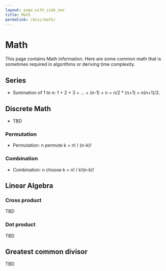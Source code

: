 ```yaml
---
layout: page_with_side_nav
title: Math
permalink: /misc/math/
---
```


# Math
This page contains Math information. Here are some common math that is sometimes required in algorithms or deriving time complexity.

## Series
- Summation of 1 to n: 1 + 2 + 3 + ... + (n-1) + n = n/2 * (n+1) = n(n+1)/2.

## Discrete Math
- TBD

### Permutation
- Permutation: n permute k = n! / (n-k)!

### Combination
- Combination: n choose k = n! / k!(n-k)!

## Linear Algebra
### Cross product
TBD

### Dot product
TBD


## Greatest common divisor
TBD